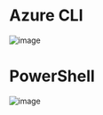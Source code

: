 # Azure CLI

![image](https://github.com/user-attachments/assets/263417e7-49a9-436f-b647-e493ef7457a8)

# PowerShell

![image](https://github.com/user-attachments/assets/c8f50963-1fdb-4f83-b752-012910becbd5)





